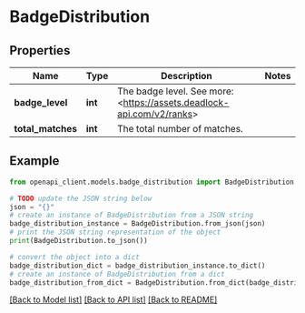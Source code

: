# BadgeDistribution


## Properties

Name | Type | Description | Notes
------------ | ------------- | ------------- | -------------
**badge_level** | **int** | The badge level. See more: &lt;https://assets.deadlock-api.com/v2/ranks&gt; | 
**total_matches** | **int** | The total number of matches. | 

## Example

```python
from openapi_client.models.badge_distribution import BadgeDistribution

# TODO update the JSON string below
json = "{}"
# create an instance of BadgeDistribution from a JSON string
badge_distribution_instance = BadgeDistribution.from_json(json)
# print the JSON string representation of the object
print(BadgeDistribution.to_json())

# convert the object into a dict
badge_distribution_dict = badge_distribution_instance.to_dict()
# create an instance of BadgeDistribution from a dict
badge_distribution_from_dict = BadgeDistribution.from_dict(badge_distribution_dict)
```
[[Back to Model list]](../README.md#documentation-for-models) [[Back to API list]](../README.md#documentation-for-api-endpoints) [[Back to README]](../README.md)


